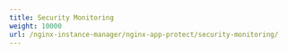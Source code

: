 ```yaml
---
title: Security Monitoring
weight: 10000
url: /nginx-instance-manager/nginx-app-protect/security-monitoring/
---
```

